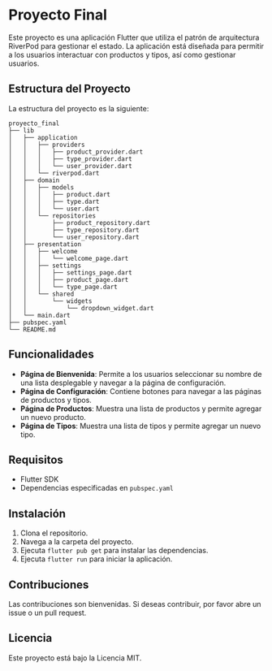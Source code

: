 # Proyecto Final

Este proyecto es una aplicación Flutter que utiliza el patrón de arquitectura RiverPod para gestionar el estado. La aplicación está diseñada para permitir a los usuarios interactuar con productos y tipos, así como gestionar usuarios.

## Estructura del Proyecto

La estructura del proyecto es la siguiente:

```
proyecto_final
├── lib
│   ├── application
│   │   ├── providers
│   │   │   ├── product_provider.dart
│   │   │   ├── type_provider.dart
│   │   │   └── user_provider.dart
│   │   └── riverpod.dart
│   ├── domain
│   │   ├── models
│   │   │   ├── product.dart
│   │   │   ├── type.dart
│   │   │   └── user.dart
│   │   └── repositories
│   │       ├── product_repository.dart
│   │       ├── type_repository.dart
│   │       └── user_repository.dart
│   ├── presentation
│   │   ├── welcome
│   │   │   └── welcome_page.dart
│   │   ├── settings
│   │   │   ├── settings_page.dart
│   │   │   ├── product_page.dart
│   │   │   └── type_page.dart
│   │   └── shared
│   │       └── widgets
│   │           └── dropdown_widget.dart
│   └── main.dart
├── pubspec.yaml
└── README.md
```

## Funcionalidades

- **Página de Bienvenida**: Permite a los usuarios seleccionar su nombre de una lista desplegable y navegar a la página de configuración.
- **Página de Configuración**: Contiene botones para navegar a las páginas de productos y tipos.
- **Página de Productos**: Muestra una lista de productos y permite agregar un nuevo producto.
- **Página de Tipos**: Muestra una lista de tipos y permite agregar un nuevo tipo.

## Requisitos

- Flutter SDK
- Dependencias especificadas en `pubspec.yaml`

## Instalación

1. Clona el repositorio.
2. Navega a la carpeta del proyecto.
3. Ejecuta `flutter pub get` para instalar las dependencias.
4. Ejecuta `flutter run` para iniciar la aplicación.

## Contribuciones

Las contribuciones son bienvenidas. Si deseas contribuir, por favor abre un issue o un pull request.

## Licencia

Este proyecto está bajo la Licencia MIT.

